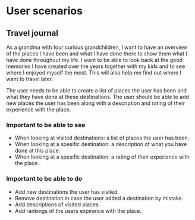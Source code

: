 # User scenarios

## Travel journal
As a grandma with four curious grandchildren, I want to have an overview of the places I have been and what I have done there to show them what I have done throughout my life. I want to be able to look back at the good memories I have created over the years together with my kids and to see where I enjoyed myself the most. This will also help me find out where I want to travel later.

The user needs to be able to create a list of places the user has been and what they have done at these destinations. The user should be able to add new places the user has been along with a description and rating of their experience with the place.

### Important to be able to see
- When looking at visited destinations: a list of places the user has been.
- When looking at a spesific destination: a description of what you have done at this place.
- When looking at a spesific destination: a rating of their experience with the place.

### Important to be able to do
- Add new destinations the user has visited.
- Remove destination in case the user added a destination by mistake.
- Add descriptions of visited places.
- Add rankings of the users expirence with the place.